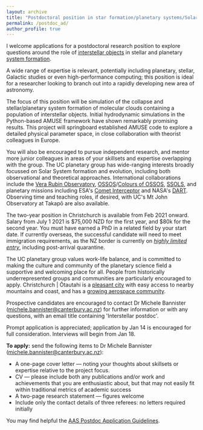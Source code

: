 ```yaml
---
layout: archive
title: "Postdoctoral position in star formation/planetary systems/Solar System studies"
permalink: /postdoc_ad/
author_profile: true
---
```



I welcome applications for a postdoctoral research position to explore questions around the role of <a href="https://arxiv.org/abs/1907.01910">interstellar objects</a> in stellar and planetary <a href="https://arxiv.org/abs/1903.04451">system formation<a>.

A wide range of expertise is relevant, potentially including planetary, stellar, Galactic studies or even high-performance computing; this position is ideal for a researcher looking to branch out into a rapidly developing new area of astronomy.

The focus of this position will be simulation of the collapse and stellar/planetary system formation of molecular clouds containing a population of interstellar objects. 
Initial hydrodynamic simulations in the Python-based AMUSE framework have shown remarkably promising results. 
This project will springboard established AMUSE code to explore a detailed physical parameter space, in close collaboration with theorist colleagues in Europe. 

You will also be encouraged to pursue independent research, and mentor more junior colleagues in areas of your skillsets and expertise overlapping with the group.
The UC planetary group has wide-ranging interests broadly focussed on Solar System formation and evolution, including both observational and theoretical approaches. 
International collaborations include the <a href="http://lsst-sssc.github.io/index.html">Vera Rubin Observatory</a>, <a href="http://www.ossos-survey.org/">OSSOS</a>/<a href="https://www.colossos.net/">Colours of OSSOS</a>, <a href="https://www.ssols.space/">SSOLS</a>, and planetary missions including ESA's <a href="https://www.cometinterceptor.space/">Comet Interceptor</a> and NASA's <a href="https://www.nasa.gov/planetarydefense/dart/">DART</a>.
Observing time and teaching roles, if desired, with UC's Mt John Observatory at Takapō are also available.

The two-year position in Christchurch is available from Feb 2021 onward.
Salary from July 1 2021 is $75,000 NZD for the first year, and $80k for the second year.
You must have earned a PhD in a related field by your start date. 
If currently overseas, the successful candidate will need to meet immigration requirements, as the NZ border is currently on <i><a href="https://www.immigration.govt.nz/about-us/covid-19/border-closures-and-exceptions#who-can-come">highly limited entry</a></i>, including post-arrival quarantine.

The UC planetary group values work-life balance, and is committed to making the culture and community of the planetary science field a supportive and welcoming place for all.
People from historically underrepresented groups and communities are particularly encouraged to apply.
Christchurch | Ōtautahi is a <a href="https://www.canterbury.ac.nz/life/christchurch/">pleasant city</a> with easy access to nearby mountains and coast, and has a <a href="https://www.christchurch.space/">growing aerospace community</a>.

Prospective candidates are encouraged to contact Dr Michele Bannister (michele.bannister@canterbury.ac.nz) for further information or with any questions, with an email title containing 'Interstellar postdoc'.

Prompt application is appreciated; application by Jan 14 is encouraged for full consideration. Interviews will begin from Jan 18.

<b>To apply:</b>
send the following items to Dr Michele Bannister (michele.bannister@canterbury.ac.nz):
* A one-page cover letter — noting your thoughts about skillsets or expertise relative to the project focus. 
* CV — please include both any publications and/or work and achievements that you are enthusiastic about, but that may not easily fit within traditional metrics of academic success
* A two-page research statement — figures welcome
* Include only the contact details of three referees: no letters required initially

You may find helpful the <a href="https://jobregister.aas.org/postdoc-application-guidelines">AAS Postdoc Application Guidelines</a>.